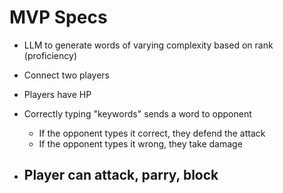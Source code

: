 # MVP Specs

- LLM to generate words of varying complexity based on rank (proficiency)
- Connect two players
- Players have HP
- Correctly typing "keywords" sends a word to opponent

  - If the opponent types it correct, they defend the attack
  - If the opponent types it wrong, they take damage

- ## Player can attack, parry, block
